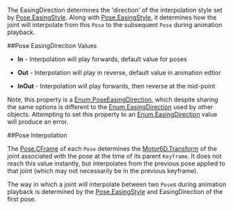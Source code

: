 The EasingDirection determines the 'direction' of the interpolation style set by [Pose.EasingStyle](https://developer.roblox.com/api-reference/property/Pose/EasingStyle). Along with [Pose.EasingStyle](https://developer.roblox.com/api-reference/property/Pose/EasingStyle), it determines how the joint will interpolate from this `Pose` to the subsequent `Pose` during animation playback.

##Pose EasingDirection Values

 - **In** - Interpolation will play forwards, default value for poses

 - **Out** - Interpolation will play in reverse, default value in animation edtior

 - **InOut** - Interpolation will play forwards, then reverse at the mid-point

Note, this property is a [Enum.PoseEasingDirection](https://developer.roblox.com/search#stq=PoseEasingDirection), which despite sharing the same options is different to the [Enum.EasingDirection](https://developer.roblox.com/search#stq=EasingDirection) used by other objects. Attempting to set this property to an [Enum.EasingDirection](https://developer.roblox.com/search#stq=EasingDirection) value will produce an error.

##Pose Interpolation

The [Pose.CFrame](https://developer.roblox.com/api-reference/property/Pose/CFrame) of each `Pose` determines the [Motor6D.Transform](https://developer.roblox.com/api-reference/property/Motor6D/Transform) of the joint associated with the pose at the time of its parent `Keyframe`. It does not reach this value instantly, but interpolates from the previous pose applied to that joint (which may not necessarily be in the previous keyframe).

The way in which a joint will interpolate between two `Pose`s during animation playback is determined by the [Pose.EasingStyle](https://developer.roblox.com/api-reference/property/Pose/EasingStyle) and EasingDirection of the first pose.